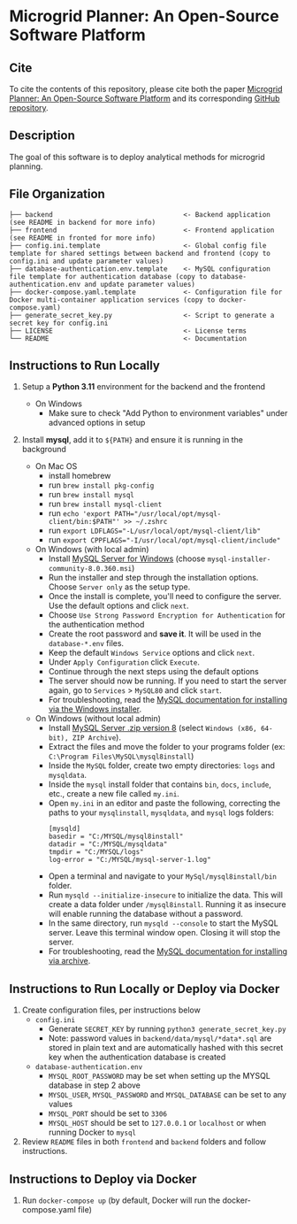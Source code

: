 # Microgrid Planner: An Open-Source Software Platform

## Cite

To cite the contents of this repository, please cite both the paper [Microgrid Planner: An Open-Source Software Platform](https://doi.org/10.1287/ijoc.2023.0336) and its corresponding [GitHub repository](https://doi.org/10.1287/ijoc.2023.0336.cd).

## Description

The goal of this software is to deploy analytical methods for microgrid planning.

## File Organization

    ├── backend                                 <- Backend application (see README in backend for more info)
    ├── frontend                                <- Frontend application (see README in fronted for more info)
    ├── config.ini.template                     <- Global config file template for shared settings between backend and frontend (copy to config.ini and update parameter values)
    ├── database-authentication.env.template    <- MySQL configuration file template for authentication database (copy to database-authentication.env and update parameter values)
    ├── docker-compose.yaml.template            <- Configuration file for Docker multi-container application services (copy to docker-compose.yaml)
    ├── generate_secret_key.py                  <- Script to generate a secret key for config.ini
    ├── LICENSE                                 <- License terms
    └── README                                  <- Documentation


## Instructions to Run Locally

1. Setup a **Python 3.11** environment for the backend and the frontend
    - On Windows
      - Make sure to check "Add Python to environment variables" under advanced options in setup
    
2. Install **mysql**, add it to `${PATH}` and ensure it is running in the background
    - On Mac OS
        - install homebrew
        - run `brew install pkg-config`
        - run `brew install mysql`
        - run `brew install mysql-client`
        - run `echo 'export PATH="/usr/local/opt/mysql-client/bin:$PATH"' >> ~/.zshrc`
        - run `export LDFLAGS="-L/usr/local/opt/mysql-client/lib"`
        - run `export CPPFLAGS="-I/usr/local/opt/mysql-client/include"`
    - On Windows (with local admin)
        - Install [MySQL Server for Windows](https://dev.mysql.com/downloads/installer/) (choose `mysql-installer-community-8.0.360.msi`)
        - Run the installer and step through the installation options. Choose `Server only` as the setup type. 
        - Once the install is complete, you'll need to configure the server. Use the default options and click `next`.
        - Choose `Use Strong Password Encryption for Authentication` for the authentication method
        - Create the root password and **save it**. It will be used in the `database-*.env` files.
        - Keep the default `Windows Service` options and click `next`.
        - Under `Apply Configuration` click `Execute`.
        - Continue through the next steps using the default options
        - The server should now be running. If you need to start the server again, go to `Services` > `MySQL80` and click `start`.
        - For troubleshooting, read the [MySQL documentation for installing via the Windows installer](https://dev.mysql.com/doc/refman/8.3/en/windows-installation.html).
    - On Windows (without local admin)
        - Install [MySQL Server .zip version 8](https://dev.mysql.com/downloads/mysql/) (select `Windows (x86, 64-bit), ZIP Archive`).
        - Extract the files and move the folder to your programs folder (ex: `C:\Program Files\MySQL\mysql8install`)
        - Inside the `MySQL` folder, create two empty directories: `logs` and `mysqldata`.
        - Inside the `mysql` install folder that contains `bin`, `docs`, `include`, etc., create a new file called `my.ini`.
        - Open `my.ini` in an editor and paste the following, correcting the paths to your `mysqlinstall`, `mysqldata`, and `mysql` logs folders:
            ```
            [mysqld]
            basedir = "C:/MYSQL/mysql8install"
            datadir = "C:/MYSQL/mysqldata"
            tmpdir = "C:/MYSQL/logs"
            log-error = "C:/MYSQL/mysql-server-1.log"
            ```     
        - Open a terminal and navigate to your `MySql/mysql8install/bin` folder.
        - Run `mysqld --initialize-insecure` to initialize the data. This will create a data folder under `/mysql8install`. Running it as insecure will enable running the database without a password.
        - In the same directory, run `mysqld --console` to start the MySQL server. Leave this terminal window open. Closing it will stop the server. 
        - For troubleshooting, read the [MySQL documentation for installing via archive](https://dev.mysql.com/doc/mysql-installation-excerpt/5.7/en/windows-install-archive.html).


## Instructions to Run Locally or Deploy via Docker

1. Create configuration files, per instructions below
    - `config.ini`
        - Generate `SECRET_KEY` by running `python3 generate_secret_key.py`
        - Note: password values in `backend/data/mysql/*data*.sql` are stored in plain text and are automatically hashed with this secret key when the authentication database is created
    - `database-authentication.env`
        - `MYSQL_ROOT_PASSWORD` may be set when setting up the MYSQL database in step 2 above 
        - `MYSQL_USER`, `MYSQL_PASSWORD` and `MYSQL_DATABASE` can be set to any values
        - `MYSQL_PORT` should be set to `3306`
        - `MYSQL_HOST` should be set to `127.0.0.1` or `localhost` or when running Docker to `mysql`
2. Review `README` files in both `frontend` and `backend` folders and follow instructions.


## Instructions to Deploy via Docker

1. Run `docker-compose up` (by default, Docker will run the docker-compose.yaml file)
